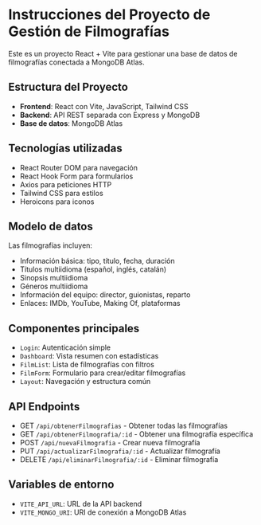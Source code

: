<!-- Use this file to provide workspace-specific custom instructions to Copilot. For more details, visit https://code.visualstudio.com/docs/copilot/copilot-customization#_use-a-githubcopilotinstructionsmd-file -->

# Instrucciones del Proyecto de Gestión de Filmografías

Este es un proyecto React + Vite para gestionar una base de datos de filmografías conectada a MongoDB Atlas.

## Estructura del Proyecto
- **Frontend**: React con Vite, JavaScript, Tailwind CSS
- **Backend**: API REST separada con Express y MongoDB
- **Base de datos**: MongoDB Atlas

## Tecnologías utilizadas
- React Router DOM para navegación
- React Hook Form para formularios
- Axios para peticiones HTTP
- Tailwind CSS para estilos
- Heroicons para iconos

## Modelo de datos
Las filmografías incluyen:
- Información básica: tipo, título, fecha, duración
- Títulos multiidioma (español, inglés, catalán)
- Sinopsis multiidioma
- Géneros multiidioma
- Información del equipo: director, guionistas, reparto
- Enlaces: IMDb, YouTube, Making Of, plataformas

## Componentes principales
- `Login`: Autenticación simple
- `Dashboard`: Vista resumen con estadísticas
- `FilmList`: Lista de filmografías con filtros
- `FilmForm`: Formulario para crear/editar filmografías
- `Layout`: Navegación y estructura común

## API Endpoints
- GET `/api/obtenerFilmografias` - Obtener todas las filmografías
- GET `/api/obtenerFilmografia/:id` - Obtener una filmografía específica
- POST `/api/nuevaFilmografia` - Crear nueva filmografía
- PUT `/api/actualizarFilmografia/:id` - Actualizar filmografía
- DELETE `/api/eliminarFilmografia/:id` - Eliminar filmografía

## Variables de entorno
- `VITE_API_URL`: URL de la API backend
- `VITE_MONGO_URI`: URI de conexión a MongoDB Atlas
